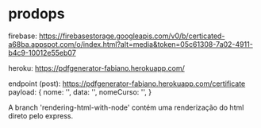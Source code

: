 # prodops


firebase: https://firebasestorage.googleapis.com/v0/b/certicated-a68ba.appspot.com/o/index.html?alt=media&token=05c61308-7a02-4911-b4c9-10012e55eb07

heroku: https://pdfgenerator-fabiano.herokuapp.com/

endpoint (post): https://pdfgenerator-fabiano.herokuapp.com/certificate
payload: {
  nome: '', 
  data: '', 
  nomeCurso: '',
}

A branch 'rendering-html-with-node' contém uma renderização do html direto pelo express.